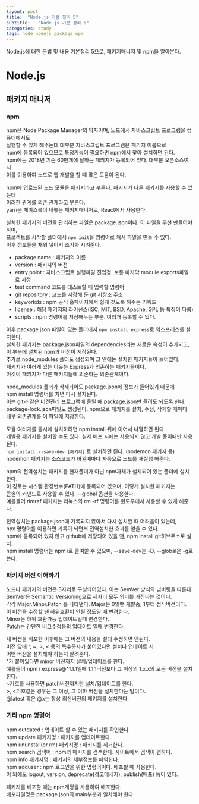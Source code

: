 ```yaml
---
layout: post
title:  "Node.js 기본 정리 5"
subtitle:   "Node.js 기본 정리 5"
categories: study
tags: node nodejs package npm
---
```


Node.js에 대한 문법 및 내용 기본정리 5으로, 패키지매니저 및 npm을 알아본다.

# Node.js

## 패키지 매니저

### npm

npm은 Node Package Manager의 약자이며, 노드에서 자바스크립트 프로그램을 컴퓨터에서도  
실행할 수 있게 해주는데 대부분 자바스크립트 프로그램은 패키지 이름으로  
npm에 등록되어 있으므로 특정기능이 필요하면 npm에서 찾아 설치하면 된다.  
npm에는 2018년 기준 60만개에 달하는 패키지가 등록되어 있다. 대부분 오픈소스여서  
이를 이용하여 노드로 웹 개발을 할 때 많은 도움이 된다.  

npm에 업로드된 노드 모듈을 패키지라고 부른다. 패키지가 다른 패키지를 사용할 수 있는데  
이러한 관계를 의존 관계라고 부른다.  
yarn은 페이스북이 내놓은 패키지매니저로, React에서 사용한다.  

설치한 패키지의 버전을 관리하는 파일은 package.json이다. 이 파일을 우선 만들어야 하며,  
프로젝트를 시작할 폴더에서 `npm init`을 명령어로 쳐서 파일을 만들 수 있다.  
이후 정보들을 채워 넣어서 초기화 시켜준다.  

* package name : 패키지의 이름
* version : 패키지의 버전
* entry point : 자바스크립트 실행파일 진입점. 보통 마지막 module.exports파일로 지정
* test command 코드를 테스트할 때 입력할 명령어
* git repository : 코드를 저장해 둔 git 저장소 주소
* keyworkds : npm 공식 홈페이지에서 쉽게 찾도록 해주는 키워드
* license : 해당 패키지의 라이선스(ISC, MIT, BSD, Apache, GPL 등 특징이 다름)
* scripts : npm 명령어를 저장해두는 부분. 여러개 등록할 수 있다.

이후 package.json 파일이 있는 폴더에서 `npm install express`로 익스프레스를 설치한다.  
설치한 패키지는 package.json파일의 dependencies라는 새로운 속성이 추가되고,  
이 부분에 설치된 npm과 버전이 저장된다.  
추가로 node_modules 폴더도 생성되며 그 안에는 설치한 패키지들이 들어있다.  
패키지가 여러개 있는 이유는 Express가 의존하는 패키지들이다.  
이것이 패키지가 다른 패키지들에 의존하는 의존관계이다.  

node_modules 폴더가 삭제되어도 package.json에 정보가 들어있기 때문에  
npm install 명령어를 치면 다시 설치된다.  
이는 git과 같은 버전관리 프로그램에 올릴 때 package.json만 올려도 되도록 한다.  
package-lock.json파일도 생성된다. npm으로 패키지를 설치, 수정, 삭제할 때마다  
내부 의존관계를 이 파일에 저장한다.  

모듈 여러개를 동시에 설치하려면 npm install 뒤에 이어서 나열하면 된다.  
개발용 패키지를 설치할 수도 있다. 실제 배포 시에는 사용되지 않고 개발 중이때만 사용된다.  
`npm install --save-dev [패키지]` 로 설치하면 된다. (nodemon 패키지 등)  
nodemon 패키지는 소스코드가 바뀔때마다 자동으로 노드를 재실행 해준다.  

npm의 전역설치는 패키지를 현재폴더가 아닌 npm자체가 설치되어 있는 폴더에 설치한다.  
이 경로는 시스템 환경변수(PATH)에 등록되어 있으며, 이렇게 설치한 패키지는  
콘솔의 커맨드로 사용할 수 있다. --global 옵션을 사용한다.  
예를들어 rimraf 패키지는 리눅스의 rm -rf 명령어를 윈도우에서 사용할 수 있게 해준다.  

전역설치는 package.json에 기록되지 않아서 다시 설치할 때 어려움이 있는데,  
npx 명령어를 이용하면 기록이 되면서 전역설치한 효과를 얻을 수 있다.  
npm에 등록되어 있지 않고 github에 저장되어 있을 땐, npm install git허브주소로 설치.  
npm install 명령어는 npm i로 줄여쓸 수 있으며, --save-dev는 -D, --global은 -g로 쓴다.  

### 패키지 버전 이해하기

노드나 패키지의 버전은 3자리로 구성되어있다. 이는 SemVer 방식의 넘버링을 따른다.  
SemVer은 Semantic Versioning으로 세자리 모두 의미를 가진다는 것이다.  
각각 Major.Minor.Patch 를 나타낸다. Major은 0일땐 개발중, 1부터 정식버전이다.  
이 버전을 수정할 땐 하위호환이 안될 정도일 때 변경한다.  
Minor은 하위 호환가능 업데이트일때 변경한다.  
Patch는 간단한 버그수정등의 업데이트 일때 변경한다.  

새 버전을 배포한 이후에는 그 버전의 내용을 절대 수정하면 안된다.  
버전 앞에 ^, ~, >, < 등의 특수문자가 붙어있다면 설치나 업데이트 시  
어떤 버전을 설치해야 하는지 알려준다.  
^가 붙어있다면 minor 버전까지 설치/업데이트를 한다.  
예를들어 npm i express@^1.1.1일때 1.1.1버전보다 그 이상의 1.x.x의 모든 버전을 설치한다.  
~기호를 사용하면 patch버전까지만 설치/업데이트를 한다.  
\>, \<기호같은 경우는 그 이상, 그 이하 버전을 설치한다는 말이다.  
@latest 혹은 @x는 항상 최신버전의 패키지를 설치한다.  

### 기타 npm 명령어

npm outdated : 업데이트 할 수 있는 패키지를 확인한다.  
npm update 패키지명 : 패키지를 업데이트한다.  
npm ununstall(or rm) 패키지명 : 패키지를 제거한다.  
npm search 검색어 : npm의 패키지를 검색한다. 사이트에서 검색이 편하다.  
npm info 패키지명 : 패키지의 세부정보를 파악한다.  
npm adduser : npm 로그인을 위한 명령어이다. 배포할 때 사용한다.  
이 외에도 logout, version, deprecate(경고메세지), publish(배포) 등이 있다.  

패키지를 배포할 때는 npm계정을 사용하여 배포한다.  
배포파일명은 package.json의 main부분과 일치해야 한다.  
